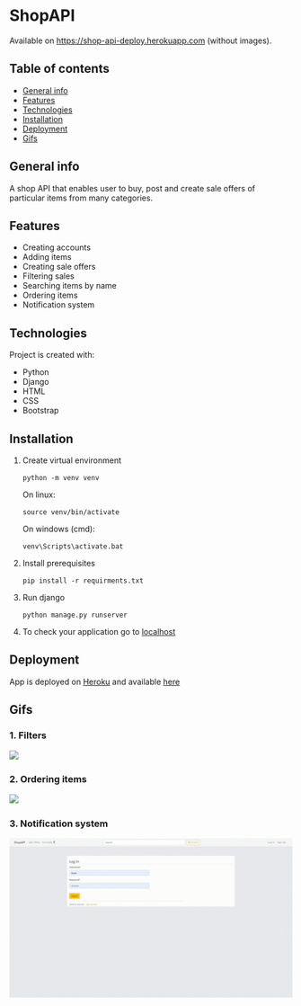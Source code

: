# ShopAPI
Available on https://shop-api-deploy.herokuapp.com (without images).

## Table of contents
* [General info](#general-info)
* [Features](#features)
* [Technologies](#technologies)
* [Installation](#installation)
* [Deployment](#deployment)
* [Gifs](#gifs)

## General info
A shop API that enables user to buy, post and create sale offers of particular items from many categories.

## Features
* Creating accounts
* Adding items
* Creating sale offers
* Filtering sales
* Searching items by name
* Ordering items
* Notification system

## Technologies
Project is created with:
* Python
* Django
* HTML
* CSS
* Bootstrap

## Installation
1) Create virtual environment

    ```
    python -m venv venv
    ```
    On linux:
    ```
    source venv/bin/activate
    ```
    On windows (cmd):
    ```
    venv\Scripts\activate.bat
    ```
2) Install prerequisites
   ```
   pip install -r requirments.txt
   ```
3) Run django
    ```
    python manage.py runserver
    ```
4) To check your application go to [localhost](http://127.0.0.1:5000/)

## Deployment
App is deployed on [Heroku](https://dashboard.heroku.com/) and available [here](https://shop-api-deploy.herokuapp.com)

## Gifs
### 1. Filters
![](media/1.gif)
### 2. Ordering items
![](media/2.gif)
### 3. Notification system
![](media/3.gif)
